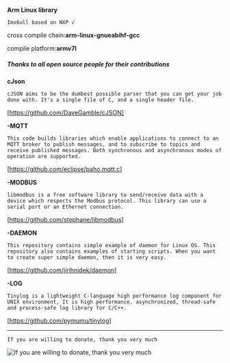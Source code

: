
**Arm Linux library**

`Imx6ull based on NXP √`

cross compile chain:**arm-linux-gnueabihf-gcc**

compile platform:**armv7l**

##### Thanks to all open source people for their contributions

**cJson**

`cJSON aims to be the dumbest possible parser that you can get your job done with. It's a single file of C, and a single header file.
`

[https://github.com/DaveGamble/cJSON]

**-MQTT**

`This code builds libraries which enable applications to connect to an MQTT broker to publish messages, and to subscribe to topics and receive published messages.
Both synchronous and asynchronous modes of operation are supported.`

[https://github.com/eclipse/paho.mqtt.c]

**-MODBUS**

`libmodbus is a free software library to send/receive data with a device which respects the Modbus protocol. This library can use a serial port or an Ethernet connection.`

[https://github.com/stephane/libmodbus]

**-DAEMON**

`This repository contains simple example of daemon for Linux OS. This repository also contains examples of starting scripts.
When you want to create super simple daemon, then it is very easy.`

[https://github.com/jirihnidek/daemon]

**-LOG**

`Tinylog is a lightweight C-language high performance log component for UNIX environment, It is high performance, asynchronized, thread-safe and process-safe log library for C/C++.
`

[https://github.com/pymumu/tinylog]

----------------------------------------------------------------------------

`If you are willing to donate, thank you very much`

![If you are willing to donate, thank you very much](https://github.com/WatsonMing/Linux-IoT-library-collection/blob/master/myAlipay.png)